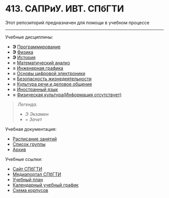 # 413. САПРиУ. ИВТ. СПбГТИ
Этот репозиторий предназначен для помощи в учебном процессе
________

Учебные дисциплины:

* **Э** [Программирование](Subjects/Programming.md)
* **Э** [Физика](Subjects/Physics.md)
* **Э** [История](Subjects/History.md)
* **=** [Математический анализ](Subjects/MathematicalAnalysis.md)
* **=** [Инженерная графика](Subjects/EngineeringGraphics.md)
* **=** [Основы цифровой электроники](Subjects/BasicsOfDigitalElectronics.md)
* **=** [Безопасность жизнедеятельности](Subjects/SafetyOfVitalActivity.md)
* **=** [Культура речи и деловое общение](Subjects/CultureOfSpeech&BusinessCommunication.md)
* **=** [Иностранный язык](https://t.me/joinchat/d1iGGmV8-5w3ZmZi)
* **=** [Физическая культура(Информация отсутствует)]()

>*Легенда.*
>* *Э Экзамен*
>* *= Зачет*


Учебная документация:
* [Расписание занятий](Files/Documents/Timetable.md#Расписание)
* [Список группы](Files/Documents/GroupList.md)
* [Архив](Archive)

Учебные ссылки:
* [Сайт СПбГТИ](http://technolog.edu.ru/)
* [Медиапортал СПбГТИ](https://media.technolog.edu.ru/index.php?lang=ru)
* [Учебный план](http://technolog.edu.ru/sveden/files/09.03.01_2019_UP.pdf)
* [Календарный учебный график](http://technolog.edu.ru/sveden/files/09.03.01_2019_SAPR_Grafik.pdf)
* [Схема корпусов](http://technolog.edu.ru/kontakti/karta_instituta)
